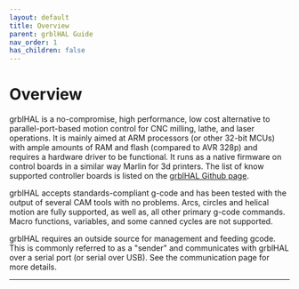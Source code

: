 ```yaml
---
layout: default
title: Overview
parent: grblHAL Guide
nav_order: 1
has_children: false
---
```


# Overview
grblHAL is a no-compromise, high performance, low cost alternative to parallel-port-based motion control for CNC milling, lathe, and laser operations.  It is mainly aimed at ARM processors (or other 32-bit MCUs) with ample amounts of RAM and flash (compared to AVR 328p) and requires a hardware driver to be functional.  It runs as a native firmware on control boards in a similar way Marlin for 3d printers.  The list of know supported controller boards is listed on the [grblHAL Github page](https://github.com/grblHAL/Controllers).

grblHAL accepts standards-compliant g-code and has been tested with the output of several CAM tools with no problems. Arcs, circles and helical motion are fully supported, as well as, all other primary g-code commands. Macro functions, variables, and some canned cycles are not supported.

grblHAL requires an outside source for management and feeding gcode.  This is commonly referred to as a "sender" and communicates with grblHAL over a serial port (or serial over USB). See the communication page for more details.

---

